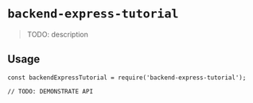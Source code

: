 # `backend-express-tutorial`

> TODO: description

## Usage

```
const backendExpressTutorial = require('backend-express-tutorial');

// TODO: DEMONSTRATE API
```
